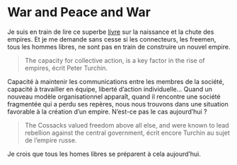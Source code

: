 # War and Peace and War

Je suis en train de lire ce superbe [livre](http://www.amazon.fr/exec/obidos/ASIN/0131499963/qid=1144749951/sr=1-5/ref=sr_1_9_5/403-4372734-8913249) sur la naissance et la chute des empires. Et je me demande sans cesse si les connecteurs, les freemen, tous les hommes libres, ne sont pas en train de construire un nouvel empire.

> The capacity for collective action, is a key factor in the rise of empires, écrit Peter Turchin.

Capacité à maintenir les communications entre les membres de la société, capacité à travailler en équipe, liberté d’action individuelle… Quand un nouveau modèle organisationnel apparaît, quand il rencontre une société fragmentée qui a perdu ses repères, nous nous trouvons dans une situation favorable à la création d’un empire. N’est-ce pas le cas aujourd’hui ?

> The Cossacks valued freedom above all else, and were known to lead rebellion against the central government, écrit encore Turchin au sujet de l’empire russe.

 Je crois que tous les homes libres se préparent à cela aujourd’hui.